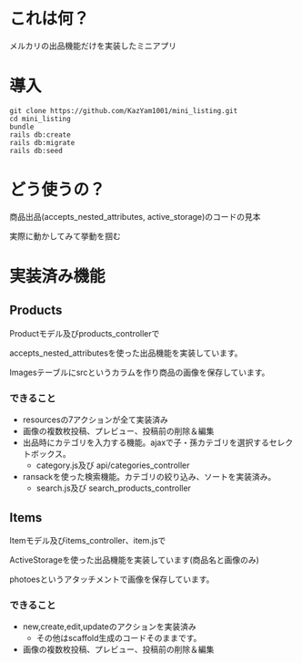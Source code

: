 # これは何？
メルカリの出品機能だけを実装したミニアプリ

# 導入
```
git clone https://github.com/KazYam1001/mini_listing.git
cd mini_listing
bundle
rails db:create
rails db:migrate
rails db:seed
```

# どう使うの？
商品出品(accepts_nested_attributes, active_storage)のコードの見本

実際に動かしてみて挙動を掴む

# 実装済み機能
## Products
Productモデル及びproducts_controllerで

accepts_nested_attributesを使った出品機能を実装しています。

Imagesテーブルにsrcというカラムを作り商品の画像を保存しています。

### できること
- resourcesの7アクションが全て実装済み
- 画像の複数枚投稿、プレビュー、投稿前の削除＆編集
- 出品時にカテゴリを入力する機能。ajaxで子・孫カテゴリを選択するセレクトボックス。
  - category.js及び api/categories_controller
- ransackを使った検索機能。カテゴリの絞り込み、ソートを実装済み。
  - search.js及び search_products_controller

## Items
Itemモデル及びitems_controller、item.jsで

ActiveStorageを使った出品機能を実装しています(商品名と画像のみ)

photoesというアタッチメントで画像を保存しています。

### できること
- new,create,edit,updateのアクションを実装済み
  - その他はscaffold生成のコードそのままです。
- 画像の複数枚投稿、プレビュー、投稿前の削除＆編集
